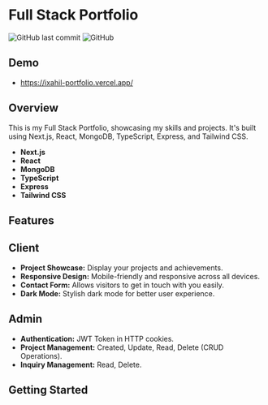 # Full Stack Portfolio

![GitHub last commit](https://img.shields.io/github/last-commit/your-username/your-repo)
![GitHub](https://img.shields.io/github/license/your-username/your-repo)

## Demo

- https://ixahil-portfolio.vercel.app/

## Overview

This is my Full Stack Portfolio, showcasing my skills and projects. It's built using Next.js, React, MongoDB, TypeScript, Express, and Tailwind CSS.

- **Next.js**
- **React**
- **MongoDB**
- **TypeScript**
- **Express**
- **Tailwind CSS**

## Features

 ## Client

- **Project Showcase:** Display your projects and achievements.
- **Responsive Design:** Mobile-friendly and responsive across all devices.
- **Contact Form:** Allows visitors to get in touch with you easily.
- **Dark Mode:** Stylish dark mode for better user experience.

 ## Admin

- **Authentication:** JWT Token in HTTP cookies.
- **Project Management:** Created, Update, Read, Delete (CRUD Operations).
- **Inquiry Management:** Read, Delete.

## Getting Started
